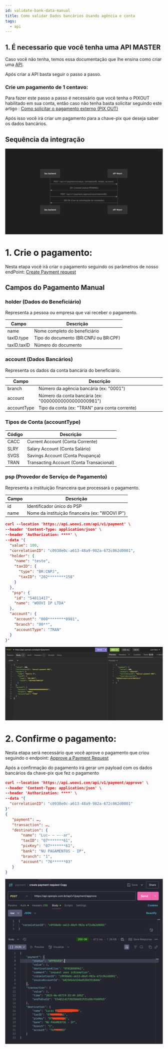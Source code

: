 ```yaml
---
id: validate-bank-data-manual
title: Como validar Dados bancários Usando agência e conta
tags:
  - api
---
```


## 1. É necessario que você tenha uma API MASTER

Caso você não tenha, temos essa documentação que lhe ensina como criar uma [API](https://developers.openpix.com.br/en/docs/apis/getting-started-api).

Após criar a API basta seguir o passo a passo.

### Crie um pagamento de 1 centavo:

Para fazer este passo a passo é necessário que você tenha o PIXOUT habilitado em sua conta, então caso não tenha basta solicitar seguindo este artigo : [Como solicitar o pagamento externo (PIX OUT)](https://ajuda.openpix.com.br/pt-br/article/como-solicitar-o-pagamento-externo-pix-out-1qmsnj7/)

Após isso você irá criar um pagamento para a chave-pix que deseja saber os dados bancários.

## Sequência da integração

![sequencial](./__assets__/payment-flow.png)

# 1. Crie o pagamento:
Nesta etapa você irá criar o pagamento seguindo os parâmetros de nosso endPoint: [Create Payment request](https:///developers.openpix.com.br/api#tag/payment-(request-access)/paths/~1api~1v1~1payment/post)

## Campos do Pagamento Manual

### holder (Dados do Beneficiário)
Representa a pessoa ou empresa que vai receber o pagamento.

| Campo | Descrição |
|-------|-----------|
| name | Nome completo do beneficiário |
| taxID.type | Tipo do documento (BR:CNPJ ou BR:CPF) |
| taxID.taxID | Número do documento |

### account (Dados Bancários)
Representa os dados da conta bancária do beneficiário.

| Campo | Descrição |
|-------|-----------|
| branch | Número da agência bancária (ex: "0001") |
| account | Número da conta bancária (ex: "00000000000000000981") |
| accountType | Tipo da conta (ex: "TRAN" para conta corrente) |

### Tipos de Conta (accountType)

| Código | Descrição |
|--------|-----------|
| CACC | Current Account (Conta Corrente) |
| SLRY | Salary Account (Conta Salário) |
| SVGS | Savings Account (Conta Poupança) |
| TRAN | Transacting Account (Conta Transacional) |

### psp (Provedor de Serviço de Pagamento)
Representa a instituição financeira que processará o pagamento.

| Campo | Descrição |
|-------|-----------|
| id | Identificador único do PSP |
| name | Nome da instituição financeira (ex: "WOOVI IP") |

```json
curl --location 'https://api.woovi.com/api/v1/payment' \
--header 'Content-Type: application/json' \
--header 'Authorization: ****' \
--data '{
  "value": 100,
  "correlationID": "c0938e0c-a613-48a9-982a-672c062d0001",
  "holder": {
    "name": "teste",
    "taxID": {
      "type": "BR:CNPJ",
      "taxID": "202********158"
    }
  },
   "psp": {
    "id": "54811417",
    "name": "WOOVI IP LTDA"
  },
  "account": {
    "account": "000********0981",
    "branch": "00**",
    "accountType": "TRAN"
  }
}'
```
![creat](./__assets__/request.png)

# 2. Confirme o pagamento:
Nesta etapa será necessário que você aprove o pagamento que criou seguindo o endpoint: [Approve a Payment Request](https:///developers.openpix.com.br/api#tag/payment-(request-access)/paths/~1api~1v1~1payment~1approve/post)

Após a confirmação do pagamento irá gerar um payload com os dados bancários da chave-pix que fez o pagamento

```json
curl --location 'https://api.woovi.com/api/v1/payment/approve' \
--header 'Content-Type: application/json' \
--header 'Authorization: ****' \
--data '{
  "correlationID": "c0938e0c-a613-48a9-982a-672c062d0001"
}'
{
   "payment": …,
   "transaction": …,
   "destination": {
       "name": "Luc— – —--ar",
       "taxID": "07*******61",
       "pixKey": "07*******61",
       "bank": "NU PAGAMENTOS - IP",
       "branch": "1",
       "account": "76******03"
   }
}
```
![confirm](./__assets__/confirm-payment.png)


 

